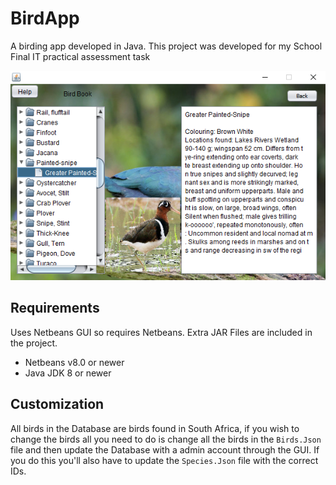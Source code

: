 # BirdApp
A birding app developed in Java. This project was developed for my School Final IT practical assessment task

<p align="center">
  <img src="Example.png" alt="Bird App">
</p>

## Requirements 

Uses Netbeans GUI so requires Netbeans. Extra JAR Files are included in the project.
- Netbeans v8.0 or newer
- Java JDK 8 or newer

## Customization
All birds in the Database are birds found in South Africa, if you wish to change the birds all you need to do is change all the birds in the `Birds.Json` file and then update the Database with a admin account through the GUI. If you do this you'll also have to update the `Species.Json` file with the correct IDs.
